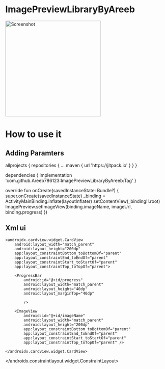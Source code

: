 # ImagePreviewLibraryByAreeb

<img src="https://github.com/Areeb786123/ImagePreviewLibraryByAreeb/assets/56149022/02a030ac-6649-4de6-b0aa-d39c1ea6d993" width="300" alt="Screenshot">



<h1>How to use it </h1>


<h2>Adding Paramters</h2>

<p>
    allprojects {
		repositories {
			...
			maven { url 'https://jitpack.io' }
		}
	}</p>
 <p>
     dependencies {
	        implementation 'com.github.Areeb786123:ImagePreviewLibraryByAreeb:Tag'
	}
 </p>
<p>
    override fun onCreate(savedInstanceState: Bundle?) {
        super.onCreate(savedInstanceState)
        _binding = ActivityMainBinding.inflate(layoutInflater)
        setContentView(_binding!!.root)
        ImagePreview.setImageView(binding.imageName, imageUrl, binding.progress)
    })</p>
<h2>Xml ui </h2>
<p><?xml version="1.0" encoding="utf-8"?>
<androidx.constraintlayout.widget.ConstraintLayout xmlns:android="http://schemas.android.com/apk/res/android"
    xmlns:app="http://schemas.android.com/apk/res-auto"
    xmlns:tools="http://schemas.android.com/tools"
    android:layout_width="match_parent"
    android:layout_height="match_parent"
    tools:context=".MainActivity">


    <androidx.cardview.widget.CardView
        android:layout_width="match_parent"
        android:layout_height="200dp"
        app:layout_constraintBottom_toBottomOf="parent"
        app:layout_constraintEnd_toEndOf="parent"
        app:layout_constraintStart_toStartOf="parent"
        app:layout_constraintTop_toTopOf="parent">

        <ProgressBar
            android:id="@+id/progress"
            android:layout_width="match_parent"
            android:layout_height="40dp"
            android:layout_marginTop="40dp"

            />

        <ImageView
            android:id="@+id/imageName"
            android:layout_width="match_parent"
            android:layout_height="200dp"
            app:layout_constraintBottom_toBottomOf="parent"
            app:layout_constraintEnd_toEndOf="parent"
            app:layout_constraintStart_toStartOf="parent"
            app:layout_constraintTop_toTopOf="parent" />

    </androidx.cardview.widget.CardView>


</androidx.constraintlayout.widget.ConstraintLayout></p>

